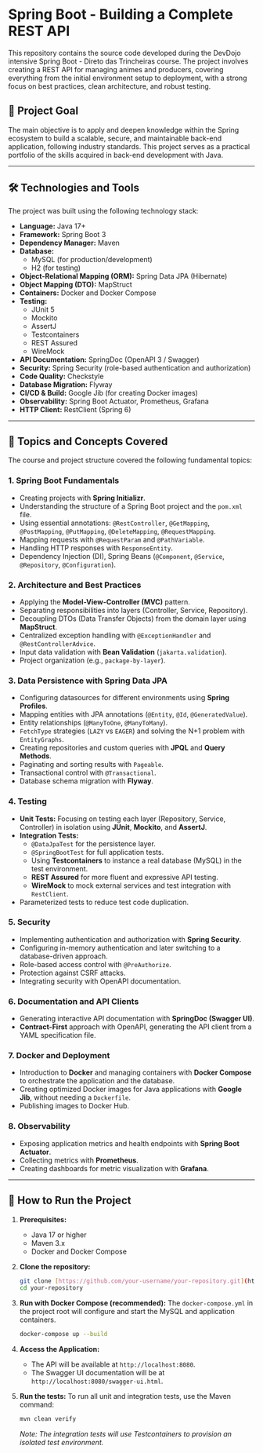 # Spring Boot - Building a Complete REST API

This repository contains the source code developed during the DevDojo intensive Spring Boot - Direto das Trincheiras course. The project involves creating a REST API for managing animes and producers, covering everything from the initial environment setup to deployment, with a strong focus on best practices, clean architecture, and robust testing.

## 🎯 Project Goal

The main objective is to apply and deepen knowledge within the Spring ecosystem to build a scalable, secure, and maintainable back-end application, following industry standards. This project serves as a practical portfolio of the skills acquired in back-end development with Java.

---

## 🛠️ Technologies and Tools

The project was built using the following technology stack:

* **Language:** Java 17+
* **Framework:** Spring Boot 3
* **Dependency Manager:** Maven
* **Database:**
    * MySQL (for production/development)
    * H2 (for testing)
* **Object-Relational Mapping (ORM):** Spring Data JPA (Hibernate)
* **Object Mapping (DTO):** MapStruct
* **Containers:** Docker and Docker Compose
* **Testing:**
    * JUnit 5
    * Mockito
    * AssertJ
    * Testcontainers
    * REST Assured
    * WireMock
* **API Documentation:** SpringDoc (OpenAPI 3 / Swagger)
* **Security:** Spring Security (role-based authentication and authorization)
* **Code Quality:** Checkstyle
* **Database Migration:** Flyway
* **CI/CD & Build:** Google Jib (for creating Docker images)
* **Observability:** Spring Boot Actuator, Prometheus, Grafana
* **HTTP Client:** RestClient (Spring 6)

---

## 📖 Topics and Concepts Covered

The course and project structure covered the following fundamental topics:

### 1. Spring Boot Fundamentals
* Creating projects with **Spring Initializr**.
* Understanding the structure of a Spring Boot project and the `pom.xml` file.
* Using essential annotations: `@RestController`, `@GetMapping`, `@PostMapping`, `@PutMapping`, `@DeleteMapping`, `@RequestMapping`.
* Mapping requests with `@RequestParam` and `@PathVariable`.
* Handling HTTP responses with `ResponseEntity`.
* Dependency Injection (DI), Spring Beans (`@Component`, `@Service`, `@Repository`, `@Configuration`).

### 2. Architecture and Best Practices
* Applying the **Model-View-Controller (MVC)** pattern.
* Separating responsibilities into layers (Controller, Service, Repository).
* Decoupling DTOs (Data Transfer Objects) from the domain layer using **MapStruct**.
* Centralized exception handling with `@ExceptionHandler` and `@RestControllerAdvice`.
* Input data validation with **Bean Validation** (`jakarta.validation`).
* Project organization (e.g., `package-by-layer`).

### 3. Data Persistence with Spring Data JPA
* Configuring datasources for different environments using **Spring Profiles**.
* Mapping entities with JPA annotations (`@Entity`, `@Id`, `@GeneratedValue`).
* Entity relationships (`@ManyToOne`, `@ManyToMany`).
* `FetchType` strategies (`LAZY` vs `EAGER`) and solving the N+1 problem with `EntityGraphs`.
* Creating repositories and custom queries with **JPQL** and **Query Methods**.
* Paginating and sorting results with `Pageable`.
* Transactional control with `@Transactional`.
* Database schema migration with **Flyway**.

### 4. Testing
* **Unit Tests:** Focusing on testing each layer (Repository, Service, Controller) in isolation using **JUnit**, **Mockito**, and **AssertJ**.
* **Integration Tests:**
    * `@DataJpaTest` for the persistence layer.
    * `@SpringBootTest` for full application tests.
    * Using **Testcontainers** to instance a real database (MySQL) in the test environment.
    * **REST Assured** for more fluent and expressive API testing.
    * **WireMock** to mock external services and test integration with `RestClient`.
* Parameterized tests to reduce test code duplication.

### 5. Security
* Implementing authentication and authorization with **Spring Security**.
* Configuring in-memory authentication and later switching to a database-driven approach.
* Role-based access control with `@PreAuthorize`.
* Protection against CSRF attacks.
* Integrating security with OpenAPI documentation.

### 6. Documentation and API Clients
* Generating interactive API documentation with **SpringDoc (Swagger UI)**.
* **Contract-First** approach with OpenAPI, generating the API client from a YAML specification file.

### 7. Docker and Deployment
* Introduction to **Docker** and managing containers with **Docker Compose** to orchestrate the application and the database.
* Creating optimized Docker images for Java applications with **Google Jib**, without needing a `Dockerfile`.
* Publishing images to Docker Hub.

### 8. Observability
* Exposing application metrics and health endpoints with **Spring Boot Actuator**.
* Collecting metrics with **Prometheus**.
* Creating dashboards for metric visualization with **Grafana**.

---

## 🚀 How to Run the Project

1.  **Prerequisites:**
    * Java 17 or higher
    * Maven 3.x
    * Docker and Docker Compose

2.  **Clone the repository:**
    ```bash
    git clone [https://github.com/your-username/your-repository.git](https://github.com/your-username/your-repository.git)
    cd your-repository
    ```

3.  **Run with Docker Compose (recommended):**
    The `docker-compose.yml` in the project root will configure and start the MySQL and application containers.

    ```bash
    docker-compose up --build
    ```

4.  **Access the Application:**
    * The API will be available at `http://localhost:8080`.
    * The Swagger UI documentation will be at `http://localhost:8080/swagger-ui.html`.

5.  **Run the tests:**
    To run all unit and integration tests, use the Maven command:
    ```bash
    mvn clean verify
    ```
    *Note: The integration tests will use Testcontainers to provision an isolated test environment.*
